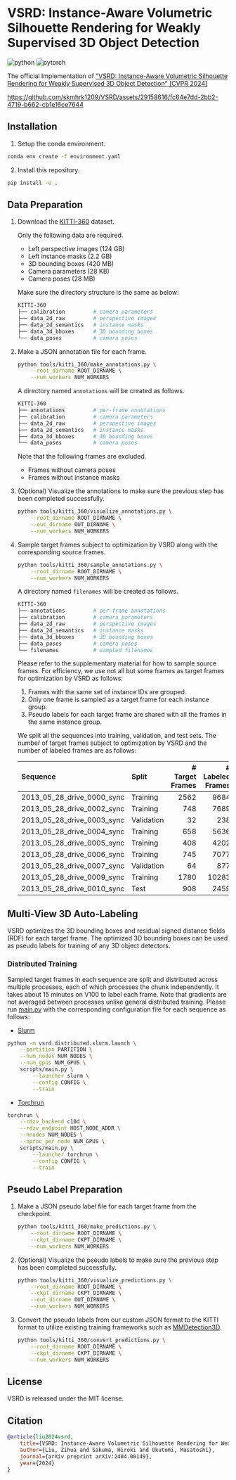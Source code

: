 # VSRD: Instance-Aware Volumetric Silhouette Rendering for Weakly Supervised 3D Object Detection

![python](https://img.shields.io/badge/Python-3.10-3670A0?style=flat&logo=Python&logoColor=ffdd54)
![pytorch](https://img.shields.io/badge/PyTorch-1.13-%23EE4C2C.svg?style=flat&logo=PyTorch&logoColor=%23EE4C2C)

The official Implementation of ["VSRD: Instance-Aware Volumetric Silhouette Rendering for Weakly Supervised 3D Object Detection" [CVPR 2024]](https://arxiv.org/abs/2404.00149)

https://github.com/skmhrk1209/VSRD/assets/29158616/fc64e7dd-2bb2-4719-b662-cb1e16ce7644

## Installation

1. Setup the conda environment.

```bash
conda env create -f environment.yaml
```

2. Install this repository.

```bash
pip install -e .
```

## Data Preparation

1. Download the [KITTI-360](https://www.cvlibs.net/datasets/kitti-360/download.php) dataset.

    Only the following data are required.

    - Left perspective images (124 GB)
    - Left instance masks (2.2 GB)
    - 3D bounding boxes (420 MB)
    - Camera parameters (28 KB)
    - Camera poses (28 MB)

    Make sure the directory structure is the same as below:

    ```bash
    KITTI-360
    ├── calibration         # camera parameters
    ├── data_2d_raw         # perspective images
    ├── data_2d_semantics   # instance masks
    ├── data_3d_bboxes      # 3D bounding boxes
    └── data_poses          # camera poses
    ```

2. Make a JSON annotation file for each frame.

    ```bash
    python tools/kitti_360/make_annotations.py \
        --root_dirname ROOT_DIRNAME \
        --num_workers NUM_WORKERS
    ```

    A directory named `annotations` will be created as follows.

    ```bash
    KITTI-360
    ├── annotations         # per-frame annotations
    ├── calibration         # camera parameters
    ├── data_2d_raw         # perspective images
    ├── data_2d_semantics   # instance masks
    ├── data_3d_bboxes      # 3D bounding boxes
    └── data_poses          # camera poses
    ```

    Note that the following frames are excluded.

    - Frames without camera poses
    - Frames without instance masks

3. (Optional) Visualize the annotations to make sure the previous step has been completed successfully.

    ```bash
    python tools/kitti_360/visualize_annotations.py \
        --root_dirname ROOT_DIRNAME \
        --out_dirname OUT_DIRNAME \
        --num_workers NUM_WORKERS
    ```

4. Sample target frames subject to optimization by VSRD along with the corresponding source frames.

    ```bash
    python tools/kitti_360/sample_annotations.py \
        --root_dirname ROOT_DIRNAME \
        --num_workers NUM_WORKERS
    ```

    A directory named `filenames` will be created as follows.

    ```bash
    KITTI-360
    ├── annotations         # per-frame annotations
    ├── calibration         # camera parameters
    ├── data_2d_raw         # perspective images
    ├── data_2d_semantics   # instance masks
    ├── data_3d_bboxes      # 3D bounding boxes
    ├── data_poses          # camera poses
    └── filenames           # sampled filenames
    ```

    Please refer to the supplementary material for how to sample source frames. For efficiency, we use not all but some frames as target frames for optimization by VSRD as follows:

    1. Frames with the same set of instance IDs are grouped.
    2. Only one frame is sampled as a target frame for each instance group.
    3. Pseudo labels for each target frame are shared with all the frames in the same instance group.

    We split all the sequences into training, validation, and test sets. The number of target frames subject to optimization by VSRD and the number of labeled frames are as follows:

    | Sequence                   | Split      | # Target Frames | # Labeled Frames |
    | :------------------------- | :--------- | --------------: | ---------------: |
    | 2013_05_28_drive_0000_sync | Training   | 2562            | 9684             |
    | 2013_05_28_drive_0002_sync | Training   | 748             | 7689             |
    | 2013_05_28_drive_0003_sync | Validation | 32              | 238              |
    | 2013_05_28_drive_0004_sync | Training   | 658             | 5636             |
    | 2013_05_28_drive_0005_sync | Training   | 408             | 4202             |
    | 2013_05_28_drive_0006_sync | Training   | 745             | 7077             |
    | 2013_05_28_drive_0007_sync | Validation | 64              | 877              |
    | 2013_05_28_drive_0009_sync | Training   | 1780            | 10283            |
    | 2013_05_28_drive_0010_sync | Test       | 908             | 2459             |

## Multi-View 3D Auto-Labeling

VSRD optimizes the 3D bounding boxes and residual signed distance fields (RDF) for each target frame. The optimized 3D bounding boxes can be used as pseudo labels for training of any 3D object detectors.

### Distributed Training

Sampled target frames in each sequence are split and distributed across multiple processes, each of which processes the chunk independently. It takes about 15 minutes on V100 to label each frame. Note that gradients are not averaged between processes unlike general distributed training. Please run [main.py](scripts/main.py) with the corresponding configuration file for each sequence as follows:

- [Slurm](https://slurm.schedmd.com/documentation.html)

```bash
python -m vsrd.distributed.slurm.launch \
    --partition PARTITION \
    --num_nodes NUM_NODES \
    --num_gpus NUM_GPUS \
    scripts/main.py \
        --launcher slurm \
        --config CONFIG \
        --train
```

- [Torchrun](https://pytorch.org/docs/stable/elastic/run.html)

```bash
torchrun \
    --rdzv_backend c10d \
    --rdzv_endpoint HOST_NODE_ADDR \
    --nnodes NUM_NODES \
    --nproc_per_node NUM_GPUS \
    scripts/main.py \
        --launcher torchrun \
        --config CONFIG \
        --train
```

## Pseudo Label Preparation

1. Make a JSON pseudo label file for each target frame from the checkpoint.

    ```bash
    python tools/kitti_360/make_predictions.py \
        --root_dirname ROOT_DIRNAME \
        --ckpt_dirname CKPT_DIRNAME \
        --num_workers NUM_WORKERS
    ```

2. (Optional) Visualize the pseudo labels to make sure the previous step has been completed successfully.

    ```bash
    python tools/kitti_360/visualize_predictions.py \
        --root_dirname ROOT_DIRNAME \
        --ckpt_dirname CKPT_DIRNAME \
        --out_dirname OUT_DIRNAME \
        --num_workers NUM_WORKERS
    ```

3. Convert the pseudo labels from our custom JSON format to the KITTI format to utilize existing training frameworks such as [MMDetection3D](https://github.com/open-mmlab/mmdetection3d).

    ```bash
    python tools/kitti_360/convert_predictions.py \
        --root_dirname ROOT_DIRNAME \
        --ckpt_dirname CKPT_DIRNAME \
        --num_workers NUM_WORKERS
    ```

## License

VSRD is released under the MIT license.

## Citation

```bibtex
@article{liu2024vsrd,
    title={VSRD: Instance-Aware Volumetric Silhouette Rendering for Weakly Supervised 3D Object Detection},
    author={Liu, Zihua and Sakuma, Hiroki and Okutomi, Masatoshi},
    journal={arXiv preprint arXiv:2404.00149},
    year={2024}
}
```
